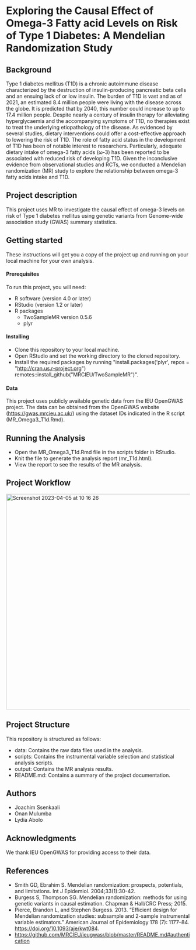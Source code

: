 # Exploring the Causal Effect of Omega-3 Fatty acid  Levels on Risk of Type 1 Diabetes: A Mendelian Randomization Study

## Background
Type 1 diabetes mellitus (T1D) is a chronic autoimmune disease characterized by the destruction of insulin-producing pancreatic beta cells and an ensuing lack of or low insulin. The burden of T1D is vast and as of 2021, an estimated 8.4 million people were living with the disease across the globe. It is predicted that by 2040, this number could increase to up to 17.4 million people. Despite nearly a century of insulin therapy for alleviating hyperglycaemia and the accompanying symptoms of T1D, no therapies exist to treat the underlying etiopathology of the disease. As evidenced by several studies, dietary interventions could offer a cost-effective approach to lowering the risk of T1D. The role of fatty acid status in the development of T1D has been of notable interest to researchers. Particularly, adequate dietary intake of omega-3 fatty acids (ω-3) has been reported to be associated with reduced risk of developing T1D. Given the inconclusive evidence from observational studies and RCTs, we conducted a Mendelian randomization (MR) study to explore the relationship between omega-3 fatty acids  intake and T1D. 

## Project description
This project uses MR to investigate the causal effect of omega-3 levels on risk of Type 1 diabetes mellitus using genetic variants from Genome-wide association study (GWAS) summary statistics. 

## Getting started
These instructions will get you a copy of the project up and running on your local machine for your own analysis.
#### Prerequisites
To run this project, you will need:
* R software (version 4.0 or later)
* RStudio (version 1.2 or later)
* R packages
  * TwoSampleMR version 0.5.6 
  * plyr 
#### Installing
* Clone this repository to your local machine.
* Open RStudio and set the working directory to the cloned repository.
* Install the required packages by running "install.packages('plyr', repos = "http://cran.us.r-project.org")
remotes::install_github("MRCIEU/TwoSampleMR")".
#### Data
This project uses publicly available genetic data from the IEU OpenGWAS project. The data can be obtained from the OpenGWAS website (https://gwas.mrcieu.ac.uk/) using the dataset IDs indicated in the R script (MR_Omega3_T1d.Rmd).

## Running the Analysis
* Open the MR_Omega3_T1d.Rmd file in the scripts folder in RStudio.
* Knit the file to generate the analysis report (mr_T1d.html).
* View the report to see the results of the MR analysis.

## Project Workflow
<img width="589" alt="Screenshot 2023-04-05 at 10 16 26" src="https://user-images.githubusercontent.com/101923400/230008866-7b354de6-62fd-41dc-8b2f-d687467347f5.png">


## Project Structure
This repository is structured as follows:

* data: Contains the raw data files used in the analysis.
* scripts: Contains the instrumental variable selection and statistical analysis scripts.
* output: Contains the MR analysis results.
* README.md: Contains a summary of the project documentation.

## Authors
* Joachim Ssenkaali
* Onan Mulumba
* Lydia Abolo


## Acknowledgments
We thank IEU OpenGWAS for providing access to their data.

## References
* Smith GD, Ebrahim S. Mendelian randomization: prospects, potentials, and limitations. Int J Epidemiol. 2004;33(1):30-42.
* Burgess S, Thompson SG. Mendelian randomization: methods for using genetic variants in causal estimation. Chapman & Hall/CRC Press; 2015.
* Pierce, Brandon L, and Stephen Burgess. 2013. “Efficient design for Mendelian randomization studies: subsample and 2-sample instrumental variable estimators.” American Journal of Epidemiology 178 (7): 1177–84. https://doi.org/10.1093/aje/kwt084.
* https://github.com/MRCIEU/ieugwasr/blob/master/README.md#authentication








